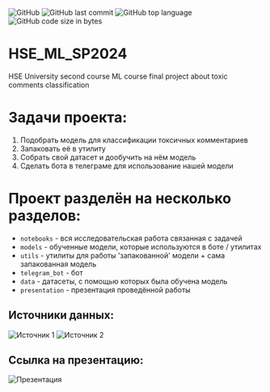 ![GitHub](https://img.shields.io/github/license/setday/HSE_ML_SP2024)
![GitHub last commit](https://img.shields.io/github/last-commit/setday/HSE_ML_SP2024)
![GitHub top language](https://img.shields.io/github/languages/top/setday/HSE_ML_SP2024)
![GitHub code size in bytes](https://img.shields.io/github/languages/code-size/setday/HSE_ML_SP2024)

# HSE_ML_SP2024
HSE University second course ML course final project about toxic comments classification

# Задачи проекта:

1. Подобрать модель для классификации токсичных комментариев
1. Запаковать её в утилиту
1. Собрать свой датасет и дообучить на нём модель
1. Сделать бота в телеграме для использование нашей модели

# Проект разделён на несколько разделов:

- `notebooks` - вся исследовательская работа связанная с задачей
- `models` - обученные модели, которые используются в боте / утилитах
- `utils` - утилиты для работы 'запакованной' модели + сама запакованная модель
- `telegram_bot` - бот
- `data` - датасеты, с помощью которых была обучена модель
- `presentation` - презентация проведённой работы

## Источники данных:

![Источник 1](https://www.kaggle.com/datasets/fizzbuzz/cleaned-toxic-comments)
![Источник 2](https://www.kaggle.com/datasets/reihanenamdari/youtube-toxicity-data)

## Ссылка на презентацию:
![Презентация](https://docs.google.com/presentation/d/13glzvB9G97l3Urqa2Q2wshJdEIHZV06h0y6Kx4dYEKw/edit?usp=sharing)